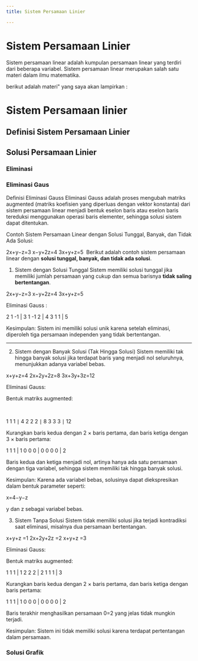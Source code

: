 ```yaml
---
title: Sistem Persamaan Linier

---
```


# Sistem Persamaan Linier
Sistem persamaan linear adalah kumpulan persamaan linear yang terdiri dari beberapa variabel. Sistem persamaan linear merupakan salah satu materi dalam ilmu matematika. 

berikut adalah materi" yang saya akan lampirkan :

# Sistem Persamaan linier

## Definisi Sistem Persamaan Linier

## Solusi Persamaan Linier

### Eliminasi

### Eliminasi Gaus
Definisi Eliminasi Gauss
Eliminasi Gauss adalah proses mengubah matriks augmented (matriks koefisien yang diperluas dengan vektor konstanta) dari sistem persamaan linear menjadi bentuk eselon baris atau eselon baris tereduksi menggunakan operasi baris elementer, sehingga solusi sistem dapat ditentukan.

Contoh Sistem Persamaan Linear dengan Solusi Tunggal, Banyak, dan Tidak Ada Solusi:


2x+y−z=3
x−y+2z=4
3x+y+z=5
​
Berikut adalah contoh sistem persamaan linear dengan **solusi tunggal, banyak, dan tidak ada solusi**.



1. Sistem dengan Solusi Tunggal
Sistem memiliki solusi tunggal jika memiliki jumlah persamaan yang cukup dan semua barisnya **tidak saling bertentangan**.

2x+y−z=3
x−y+2z=4
3x+y+z=5



Eliminasi Gauss :

2 1 -1 | 3
1 -1 2 | 4
3 1 1  | 5


Kesimpulan: Sistem ini memiliki solusi unik karena setelah eliminasi, diperoleh tiga persamaan independen yang tidak bertentangan.

---

2. Sistem dengan Banyak Solusi (Tak Hingga Solusi) 
Sistem memiliki tak hingga banyak solusi jika terdapat baris yang menjadi nol seluruhnya, menunjukkan adanya variabel bebas.

x+y+z=4
2x+2y+2z=8
3x+3y+3z=12
​​
 


Eliminasi Gauss:

Bentuk matriks augmented:

​
  
1 1 1 ∣ 4
2 2 2 ∣ 8
3 3 3 ∣ 12
​


Kurangkan baris kedua dengan 2 × baris pertama, dan baris ketiga dengan 3 × baris pertama:

1 1 1 | 1
0 0 0 | 0
0 0 0 | 2

Baris kedua dan ketiga menjadi nol, artinya hanya ada satu persamaan dengan tiga variabel, sehingga sistem memiliki tak hingga banyak solusi.

 Kesimpulan: Karena ada variabel bebas, solusinya dapat diekspresikan dalam bentuk parameter seperti:


x=4−y−z 

 y dan z sebagai variabel bebas.



 3. Sistem Tanpa Solusi
Sistem tidak memiliki solusi jika terjadi kontradiksi saat eliminasi, misalnya dua persamaan bertentangan.

x+y+z     =1
2x+2y+2z  =2
x+y+z     =3
​
  ​


Eliminasi Gauss:

Bentuk matriks augmented:


1  1  1  | 1 
2  2  2  | 2 
1  1  1  | 3


Kurangkan baris kedua dengan 2 × baris pertama, dan baris ketiga dengan baris pertama:



1  1  1  | 1 
0  0  0  | 0 
0  0  0  | 2



Baris terakhir menghasilkan persamaan 0=2 yang jelas tidak mungkin terjadi.

 Kesimpulan: Sistem ini tidak memiliki solusi karena terdapat pertentangan dalam persamaan.



### Solusi Grafik
